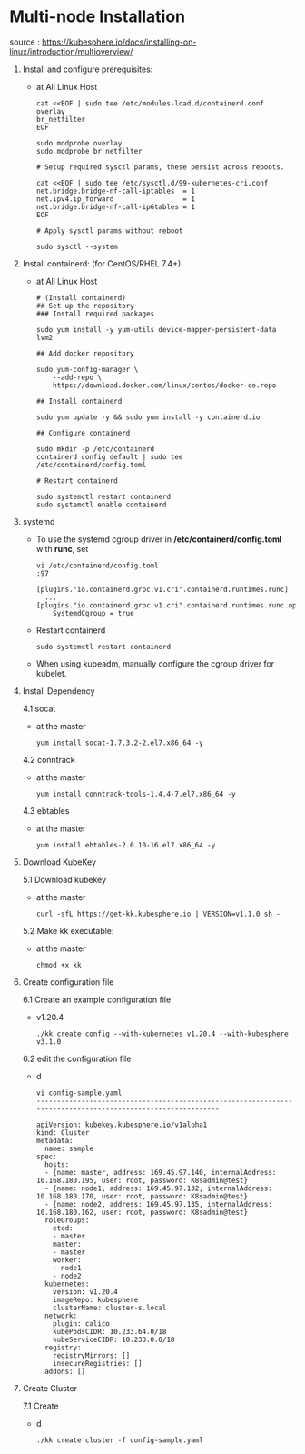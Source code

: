 # **Multi-node Installation**

source : https://kubesphere.io/docs/installing-on-linux/introduction/multioverview/


1. Install and configure prerequisites:

    - at All Linux Host

          cat <<EOF | sudo tee /etc/modules-load.d/containerd.conf
          overlay
          br_netfilter
          EOF

          sudo modprobe overlay
          sudo modprobe br_netfilter

          # Setup required sysctl params, these persist across reboots.
          
          cat <<EOF | sudo tee /etc/sysctl.d/99-kubernetes-cri.conf
          net.bridge.bridge-nf-call-iptables  = 1
          net.ipv4.ip_forward                 = 1
          net.bridge.bridge-nf-call-ip6tables = 1
          EOF

          # Apply sysctl params without reboot
          
          sudo sysctl --system

2. Install containerd: (for CentOS/RHEL 7.4+)

    - at All Linux Host

          # (Install containerd)
          ## Set up the repository
          ### Install required packages
          
          sudo yum install -y yum-utils device-mapper-persistent-data lvm2

          ## Add docker repository
          
          sudo yum-config-manager \
              --add-repo \
              https://download.docker.com/linux/centos/docker-ce.repo

          ## Install containerd
          
          sudo yum update -y && sudo yum install -y containerd.io

          ## Configure containerd
          
          sudo mkdir -p /etc/containerd
          containerd config default | sudo tee /etc/containerd/config.toml

          # Restart containerd
          
          sudo systemctl restart containerd
          sudo systemctl enable containerd

3. systemd

    - To use the systemd cgroup driver in **/etc/containerd/config.toml** with **runc**, set

          vi /etc/containerd/config.toml
          :97

          [plugins."io.containerd.grpc.v1.cri".containerd.runtimes.runc]
            ...
          [plugins."io.containerd.grpc.v1.cri".containerd.runtimes.runc.options]
              SystemdCgroup = true


    - Restart containerd
       
          sudo systemctl restart containerd

    - When using kubeadm, manually configure the cgroup driver for kubelet.  


4. Install Dependency
  
    4.1 socat
    - at the master

          yum install socat-1.7.3.2-2.el7.x86_64 -y


    4.2 conntrack
    - at the master

          yum install conntrack-tools-1.4.4-7.el7.x86_64 -y

    4.3 ebtables
    - at the master

          yum install ebtables-2.0.10-16.el7.x86_64 -y


5. Download KubeKey

    5.1 Download kubekey
    - at the master

          curl -sfL https://get-kk.kubesphere.io | VERSION=v1.1.0 sh -

    5.2 Make kk executable:
    - at the master

          chmod +x kk

6. Create configuration file

    6.1 Create an example configuration file
    - v1.20.4

          ./kk create config --with-kubernetes v1.20.4 --with-kubesphere v3.1.0

    6.2 edit the configuration file
    - d

          vi config-sample.yaml
          ------------------------------------------------------------------------------------------------------------

          apiVersion: kubekey.kubesphere.io/v1alpha1
          kind: Cluster
          metadata:
            name: sample
          spec:
            hosts:
            - {name: master, address: 169.45.97.140, internalAddress: 10.168.180.195, user: root, password: K8sadmin@test}
            - {name: node1, address: 169.45.97.132, internalAddress: 10.168.180.170, user: root, password: K8sadmin@test}
            - {name: node2, address: 169.45.97.135, internalAddress: 10.168.180.162, user: root, password: K8sadmin@test}
            roleGroups:
              etcd:
              - master
              master:
              - master
              worker:
              - node1
              - node2
            kubernetes:
              version: v1.20.4
              imageRepo: kubesphere
              clusterName: cluster-s.local
            network:
              plugin: calico
              kubePodsCIDR: 10.233.64.0/18
              kubeServiceCIDR: 10.233.0.0/18
            registry:
              registryMirrors: []
              insecureRegistries: []
            addons: []


7. Create Cluster

    7.1 Create
    - d

          ./kk create cluster -f config-sample.yaml

